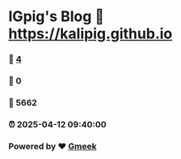 # IGpig's Blog :link: https://kalipig.github.io 
### :page_facing_up: [4](https://kalipig.github.io/tag.html) 
### :speech_balloon: 0 
### :hibiscus: 5662 
### :alarm_clock: 2025-04-12 09:40:00 
### Powered by :heart: [Gmeek](https://github.com/Meekdai/Gmeek)
